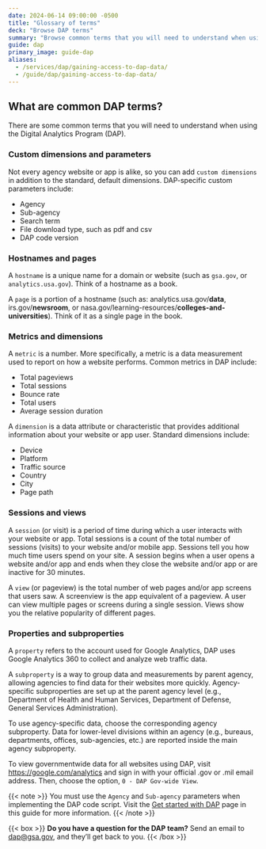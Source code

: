 ```yaml
---
date: 2024-06-14 09:00:00 -0500
title: "Glossary of terms"
deck: "Browse DAP terms"
summary: "Browse common terms that you will need to understand when using DAP."
guide: dap
primary_image: guide-dap
aliases:
  - /services/dap/gaining-access-to-dap-data/
  - /guide/dap/gaining-access-to-dap-data/
---
```


## What are common DAP terms?

There are some common terms that you will need to understand when using the Digital Analytics Program (DAP).

### Custom dimensions and parameters

Not every agency website or app is alike, so you can add `custom dimensions` in addition to the standard, default dimensions. DAP-specific custom parameters include:

- Agency
- Sub-agency
- Search term 
- File download type, such as pdf and csv
- DAP code version

### Hostnames and pages

A `hostname` is a unique name for a domain or website (such as `gsa.gov`, or `analytics.usa.gov`). Think of a hostname as a book.

A `page` is a portion of a hostname (such as: analytics.usa.gov/**data**, irs.gov/**newsroom**, or nasa.gov/learning-resources/**colleges-and-universities**). Think of it as a single page in the book.

### Metrics and dimensions

A `metric` is a number. More specifically, a metric is a data measurement used to report on how a website performs. Common metrics in DAP include:

- Total pageviews
- Total sessions
- Bounce rate
- Total users
- Average session duration

A `dimension` is a data attribute or characteristic that provides additional information about your website or app user. Standard dimensions include:

- Device
- Platform
- Traffic source
- Country
- City
- Page path

### Sessions and views

A `session` (or visit) is a period of time during which a user interacts with your website or app. Total sessions is a count of the total number of sessions (visits) to your website and/or mobile app. Sessions tell you how much time users spend on your site. A session begins when a user opens a website and/or app and ends when they close the website and/or app or are inactive for 30 minutes. 

A `view` (or pageview) is the total number of web pages and/or app screens that users saw. A screenview is the app equivalent of a pageview. A user can view multiple pages or screens during a single session. Views show you the relative popularity of different pages.

### Properties and subproperties

A `property` refers to the account used for Google Analytics, DAP uses Google Analytics 360 to collect and analyze web traffic data.

A `subproperty` is a way to group data and measurements by parent agency, allowing agencies to find data for their websites more quickly. Agency-specific subproperties are set up at the parent agency level (e.g., Department of Health and Human Services, Department of Defense, General Services Administration). 

To use agency-specific data, choose the corresponding agency subproperty. Data for lower-level divisions within an agency (e.g., bureaus, departments, offices, sub-agencies, etc.) are reported inside the main agency subproperty.

To view governmentwide data for all websites using DAP, visit https://google.com/analytics and sign in with your official .gov or .mil email address. Then, choose the option, `0 - DAP Gov-wide View`.

{{< note >}} 
You must use the `Agency` and `Sub-agency` parameters when implementing the DAP code script. Visit the [Get started with DAP](https://digital.gov/guides/dap/get-started-with-dap/#content-star) page in this guide for more information.
{{< /note >}}

{{< box >}}
**Do you have a question for the DAP team?** Send an email to [dap@gsa.gov](mailto:dap@gsa.gov), and they’ll get back to you.
{{< /box >}}
